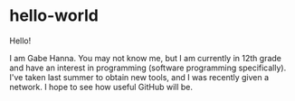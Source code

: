 # hello-world

Hello!

I am Gabe Hanna. You may not know me, but I am currently in 12th grade and have an interest in programming (software programming specifically). I've taken last summer to obtain new tools, and I was recently given a network. I hope to see how useful GitHub will be.
